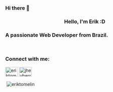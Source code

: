 ### Hi there 👋

<h3 align="center">Hello, I'm Erik :D </h3>
<h3>A passionate Web Developer from Brazil.</h3>

</br>

<p align="left">
<h3 align="left">Connect with me:</h3>
<a href="https://www.linkedin.com/in/erik-gustavo-tomelin-8043141ba/" target="blank"><img align="center" src="https://www.flaticon.com/svg/static/icons/svg/1409/1409945.svg" alt="eriktomelin" height="30" width="40" /></a>
<a href="https://www.instagram.com/erik_tomelin/?hl=pt-br" target="blank"><img align="center" src="https://www.flaticon.com/svg/static/icons/svg/1409/1409946.svg" alt="jheyberry" height="30" width="40" /></a>
</p>

<p>&nbsp;<img align="center" src="https://github-readme-stats.vercel.app/api?username=erik-tomelin&show_icons=true" alt="eriktomelin" /></p>
